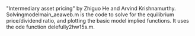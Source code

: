 "Intermediary asset pricing" by
Zhiguo He and  Arvind Krishnamurthy. Solvingmodelmain_aeaweb.m is the code to solve for the equilibrium price/dividend ratio, and plotting the basic model implied functions. It uses the ode function delefully2hw15s.m.